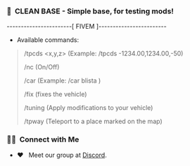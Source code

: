 
<h3> 📁 &nbsp;CLEAN BASE - Simple base, for testing mods! </h3>

-----------------------[ FIVEM ]------------------------

+ Available commands:

> /tpcds <x,y,z> (Example: /tpcds -1234.00,1234.00,-50)
>
> /nc (On/Off)
>
> /car <model> (Example: /car blista )
>
> /fix (fixes the vehicle)
>
> /tuning (Apply modifications to your vehicle)
>
> /tpway (Teleport to a place marked on the map)
  
<h3> 🤝🏻 &nbsp;Connect with Me </h3>

- ❤️ &nbsp; Meet our group at <a href="https://discord.gg/2JdWdKDNFM">Discord</a>.
  
